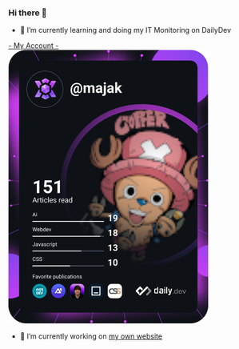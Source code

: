 ### Hi there 👋

- 🌱 I’m currently learning and doing my IT Monitoring on DailyDev
<div id="DevCard">
  <a href="https://app.daily.dev/majak">- My Account -</a>
  </br>
  <a href="https://app.daily.dev/majak"><img src="https://github.com/Majak0/Majak0/blob/main/devcard.svg" width="400" alt="Maxime Jacquot's Dev Card"/></a>
</div>

- 🔭 I’m currently working on
<a href="https://majaktwitch.000webhostapp.com/"> my own website </a>
<!--
**Majak0/Majak0** is a ✨ _special_ ✨ repository because its `README.md` (this file) appears on your GitHub profile.

Here are some ideas to get you started:

- 🔭 I’m currently working on ...

- 👯 I’m looking to collaborate on ...
- 🤔 I’m looking for help with ...
- 💬 Ask me about ...
- 📫 How to reach me: ...
- 😄 Pronouns: ...
- ⚡ Fun fact: ...
-->
